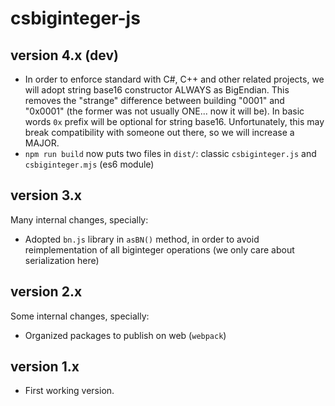 # csbiginteger-js

## version 4.x (dev)

- In order to enforce standard with C#, C++ and other related projects, we will adopt string base16 constructor ALWAYS as BigEndian. This removes the "strange" difference between building "0001" and "0x0001" (the former was not usually ONE... now it will be). In basic words `0x` prefix will be optional for string base16. Unfortunately, this may break compatibility with someone out there, so we will increase a MAJOR.
- `npm run build` now puts two files in `dist/`: classic `csbiginteger.js` and `csbiginteger.mjs` (es6 module)

## version 3.x

Many internal changes, specially:

- Adopted `bn.js` library in `asBN()` method, in order to avoid reimplementation of all biginteger operations (we only care about serialization here)

## version 2.x

Some internal changes, specially:

- Organized packages to publish on web (`webpack`)

## version 1.x

- First working version.
